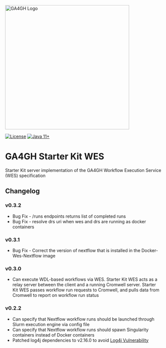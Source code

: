 <img src="https://www.ga4gh.org/wp-content/themes/ga4gh-theme/gfx/GA-logo-horizontal-tag-RGB.svg" alt="GA4GH Logo" style="width: 400px;"/>

[![License](https://img.shields.io/badge/License-Apache%202.0-blue.svg?style=flat-square)](https://opensource.org/licenses/Apache-2.0)
[![Java 11+](https://img.shields.io/badge/java-11+-blue.svg?style=flat-square)](https://www.java.com)

# GA4GH Starter Kit WES
Starter Kit server implementation of the GA4GH Workflow Execution Service (WES) specification

## Changelog

### v0.3.2
* Bug Fix - /runs endpoints returns list of completed runs
* Bug Fix - resolve drs uri when wes and drs are running as docker containers

### v0.3.1
* Bug Fix - Correct the version of nextflow that is installed in the Docker-Wes-Nextflow image

### v0.3.0
* Can execute WDL-based workflows via WES. Starter Kit WES acts as a relay server between the client and a running Cromwell server. Starter Kit WES passes workflow run requests to Cromwell, and pulls data from Cromwell to report on workflow run status

### v0.2.2
* Can specify that Nextflow workflow runs should be launched through Slurm execution engine via config file
* Can specify that Nextflow workflow runs should spawn Singularity containers instead of Docker containers
* Patched log4j dependencies to v2.16.0 to avoid [Log4j Vulnerability](https://www.cisa.gov/uscert/apache-log4j-vulnerability-guidance)
